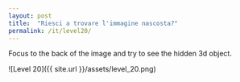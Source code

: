```yaml
---
layout: post
title:  "Riesci a trovare l'immagine nascosta?"
permalink: /it/level20/
---
```

Focus to the back of the image and try to see the hidden 3d object.

![Level 20]({{ site.url }}/assets/level_20.png)